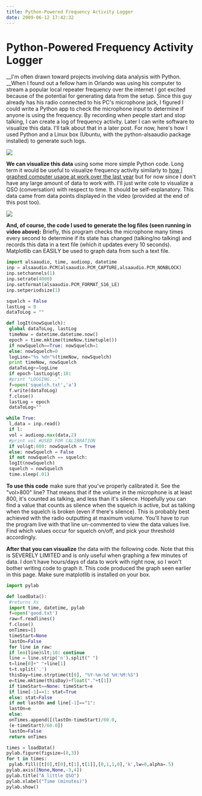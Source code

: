 ```yaml
---
title: Python-Powered Frequency Activity Logger
date: 2009-06-12 17:42:32
---
```


# Python-Powered Frequency Activity Logger

__I'm often drawn toward projects involving data analysis with Python. __When I found out a fellow ham in Orlando was using his computer to stream a popular local repeater frequency over the internet I got excited because of the potential for generating data from the setup. Since this guy already has his radio connected to his PC's microphone jack, I figured I could write a Python app to check the microphone input to determine if anyone is using the frequency. By recording when people start and stop talking, I can create a log of frequency activity. Later I can write software to visualize this data. I'll talk about that in a later post. For now, here's how I used Python and a Linux box (Ubuntu, with the python-alsaaudio package installed) to generate such logs.

![](https://www.youtube.com/embed/wnqsv03hu3U)

__We can visualize this data__ using some more simple Python code. Long term it would be useful to visualize frequency activity similarly to [how I graphed computer usage at work over the last year](2009-05-20-graphing-computer-usage/) but for now since I don't have any large amount of data to work with. I'll just write cote to visualize a QSO (conversation) with respect to time. It should be self-explanatory. This data came from data points displayed in the video (provided at the end of this post too).

<div class="text-center">

[![](qsographpng_thumb.jpg)](qsographpng.png)

</div>

__And, of course, the code I used to generate the log files (seen running in video above):__ Briefly, this program checks the microphone many times every second to determine if its state has changed (talking/no talking) and records this data in a text file (which it updates every 10 seconds). Matplotlib can EASILY be used to graph data from such a text file.

```python
import alsaaudio, time, audioop, datetime
inp = alsaaudio.PCM(alsaaudio.PCM_CAPTURE,alsaaudio.PCM_NONBLOCK)
inp.setchannels(1)
inp.setrate(4000)
inp.setformat(alsaaudio.PCM_FORMAT_S16_LE)
inp.setperiodsize(1)

squelch = False
lastLog = 0
dataToLog = ""

def logIt(nowSquelch):
 global dataToLog, lastLog
 timeNow = datetime.datetime.now()
 epoch = time.mktime(timeNow.timetuple())
 if nowSquelch==True: nowSquelch=1
 else: nowSquelch=0
 logLine="%s %dn"%(timeNow, nowSquelch)
 print timeNow, nowSquelch
 dataToLog+=logLine
 if epoch-lastLog&gt;10:
 #print "LOGGING..."
 f=open('squelch.txt','a')
 f.write(dataToLog)
 f.close()
 lastLog = epoch
 dataToLog=""

while True:
 l,data = inp.read()
 if l:
 vol = audioop.max(data,2)
 #print vol #USED FOR CALIBRATION
 if vol&gt;800: nowSquelch = True
 else: nowSquelch = False
 if not nowSquelch == squelch:
 logIt(nowSquelch)
 squelch = nowSquelch
 time.sleep(.01)

```

__To use this code__ make sure that you've properly calibrated it. See the "vol&gt;800" line? That means that if the volume in the microphone is at least 800, it's counted as talking, and less than it's silence. Hopefully you can find a value that counts as silence when the squelch is active, but as talking when the squelch is broken (even if there's silence). This is probably best achieved with the radio outputting at maximum volume. You'll have to run the program live with that line un-commented to view the data values live. Find which values occur for squelch on/off, and pick your threshold accordingly.

__After that you can visualize__ the data with the following code. Note that this is SEVERELY LIMITED and is only useful when graphing a few minutes of data. I don't have hours/days of data to work with right now, so I won't bother writing code to graph it. This code produced the graph seen earlier in this page. Make sure matplotlib is installed on your box.

```python
import pylab

def loadData():
 #returns Xs
 import time, datetime, pylab
 f=open('good.txt')
 raw=f.readlines()
 f.close()
 onTimes=[]
 timeStart=None
 lastOn=False
 for line in raw:
 if len(line)&lt;10: continue
 line = line.strip('n').split(" ")
 t=line[0]+" "+line[1]
 t=t.split('.')
 thisDay=time.strptime(t[0], "%Y-%m-%d %H:%M:%S")
 e=time.mktime(thisDay)+float("."+t[1])
 if timeStart==None: timeStart=e
 if line[-1]==1: stat=True
 else: stat=False
 if not lastOn and line[-1]=="1":
 lastOn=e
 else:
 onTimes.append([(lastOn-timeStart)/60.0,
 (e-timeStart)/60.0])
 lastOn=False
 return onTimes

times = loadData()
pylab.figure(figsize=(8,3))
for t in times:
 pylab.fill([t[0],t[0],t[1],t[1]],[0,1,1,0],'k',lw=0,alpha=.5)
pylab.axis([None,None,-3,4])
pylab.title("A little QSO")
pylab.xlabel("Time (minutes)")
pylab.show()
```
